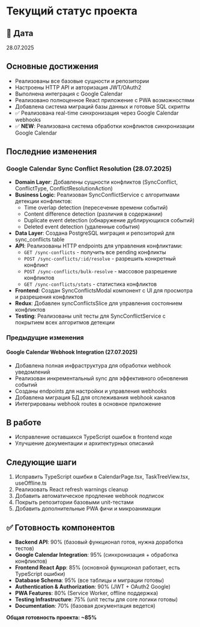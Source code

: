 # Текущий статус проекта

## 📅 Дата

28.07.2025

## Основные достижения

- Реализованы все базовые сущности и репозитории
- Настроены HTTP API и авторизация JWT/OAuth2
- Выполнена интеграция с Google Calendar
- Реализовано полноценное React приложение с PWA возможностями
- Добавлена система миграций базы данных и готовые SQL скрипты
- ✅ Реализована real-time синхронизация через Google Calendar webhooks
- ✅ **NEW**: Реализована система обработки конфликтов синхронизации Google Calendar

## Последние изменения

### Google Calendar Sync Conflict Resolution (28.07.2025)
- **Domain Layer**: Добавлены сущности конфликтов (SyncConflict, ConflictType, ConflictResolutionAction)
- **Business Logic**: Реализован SyncConflictService с алгоритмами детекции конфликтов:
  - Time overlap detection (пересечение времени событий)
  - Content difference detection (различия в содержании)
  - Duplicate event detection (обнаружение дублирующихся событий)
  - Deleted event detection (удаленные события)
- **Data Layer**: Создана PostgreSQL миграция и репозиторий для sync_conflicts table
- **API**: Реализованы HTTP endpoints для управления конфликтами:
  - `GET /sync-conflicts` - получить все pending конфликты
  - `POST /sync-conflicts/:id/resolve` - разрешить конкретный конфликт
  - `POST /sync-conflicts/bulk-resolve` - массовое разрешение конфликтов
  - `GET /sync-conflicts/stats` - статистика конфликтов
- **Frontend**: Создан SyncConflictsModal компонент с UI для просмотра и разрешения конфликтов
- **Redux**: Добавлен syncConflictsSlice для управления состоянием конфликтов
- **Testing**: Реализованы unit тесты для SyncConflictService с покрытием всех алгоритмов детекции

### Предыдущие изменения
#### Google Calendar Webhook Integration (27.07.2025)
- Добавлена полная инфраструктура для обработки webhook уведомлений
- Реализован инкрементальный sync для эффективного обновления событий
- Созданы endpoints для настройки и управления webhooks
- Добавлена миграция БД для отслеживания webhook каналов
- Интегрированы webhook routes в основное приложение

## В работе

- Исправление оставшихся TypeScript ошибок в frontend коде
- Улучшение документации и архитектурных описаний

## Следующие шаги

1. Исправить TypeScript ошибки в CalendarPage.tsx, TaskTreeView.tsx, useOffline.ts
2. Реализовать React refresh warnings cleanup
3. Добавить автоматическое продление webhook подписок
4. Покрыть репозитории базовыми unit-тестами
5. Добавить дополнительные PWA фичи и микроанимации

## ✅ Готовность компонентов

- **Backend API**: 90% (базовый функционал готов, нужна доработка тестов)
- **Google Calendar Integration**: 95% (синхронизация + обработка конфликтов)
- **Frontend React App**: 85% (основной функционал работает, есть TypeScript ошибки)
- **Database Schema**: 95% (все таблицы и миграции готовы)
- **Authentication & Authorization**: 90% (JWT + OAuth2 Google)
- **PWA Features**: 80% (Service Worker, offline поддержка)
- **Testing Infrastructure**: 75% (unit тесты для core логики готовы)
- **Documentation**: 70% (базовая документация ведется)

**Общая готовность проекта: ~85%**
